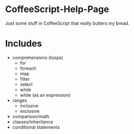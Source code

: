 # CoffeeScript-Help-Page
Just some stuff in CoffeeScript that really butters my bread.

# Includes
- comprehensions (loops)
  - for
  - foreach
  - map
  - filter
  - select
  - while
  - while (as an expression)
- ranges
  - inclusive
  - exclusive
- comparison/math
- classes/inheritance
- conditional statements
